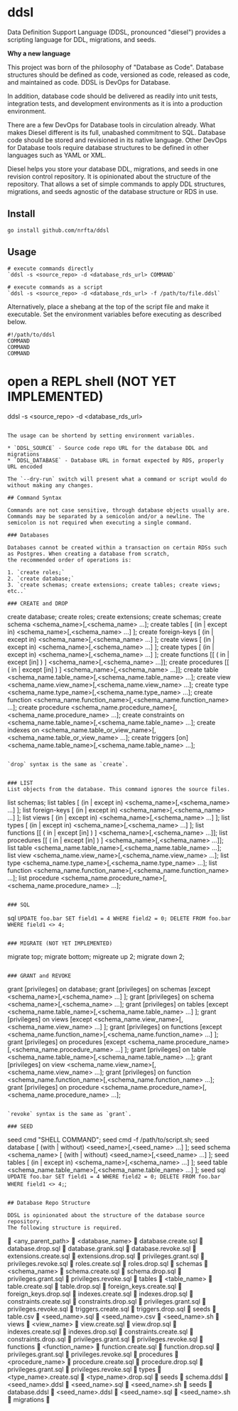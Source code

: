 # ddsl

Data Definition Support Language (DDSL, pronounced "diesel") provides a scripting language for DDL, migrations, and seeds. 

**Why a new language**

This project was born of the philosophy of "Database as Code". Database structures should be defined as code, versioned 
as code, released as code, and maintained as code. DDSL is DevOps for Database.

In addition, database code should be delivered as readily into unit tests, integration tests, and development environments
as it is into a production environment.

There are a few DevOps for Database tools in circulation already. What makes Diesel different is its full, unabashed
commitment to SQL. Database code should be stored and revisioned in its native language. Other DevOps for Database
tools require database structures to be defined in other languages such as YAML or XML.

Diesel helps you store your database DDL, migrations, and seeds in one revision control repository. It is opinionated
about the structure of the repository. That allows a set of simple commands to apply DDL structures, migrations, and seeds
agnostic of the database structure or RDS in use.

## Install

```$sh
go install github.com/nrfta/ddsl
```

## Usage

```$sh
# execute commands directly
`ddsl -s <source_repo> -d <database_rds_url> COMMAND`

# execute commands as a script
`ddsl -s <source_repo> -d <database_rds_url> -f /path/to/file.ddsl`
```

Alternatively, place a shebang at the top of the script file and make it executable. 
Set the environment variables before executing as described below.
```
#!/path/to/ddsl
COMMAND
COMMAND
COMMAND
```

# open a REPL shell (NOT YET IMPLEMENTED)
ddsl -s <source_repo> -d <database_rds_url>
```

The usage can be shortend by setting environment variables.

* `DDSL_SOURCE` - Source code repo URL for the database DDL and migrations
* `DDSL_DATABASE` - Database URL in format expected by RDS, properly URL encoded

The `--dry-run` switch will present what a command or script would do without making any changes.

## Command Syntax

Commands are not case sensitive, through database objects usually are. Commands may be separated by a semicolon and/or a newline. The semicolon is not required when executing a single command.

### Databases

Databases cannot be created within a transaction on certain RDSs such as Postgres. When creating a database from scratch,
the recommended order of operations is:

1. `create roles;`
2. `create database;` 
3. `create schemas; create extensions; create tables; create views; etc..`    

### CREATE and DROP
```
create database;
create roles;
create extensions;
create schemas;
create schema <schema_name>[,<schema_name> ...];
create tables [ (in | except in) <schema_name>[,<schema_name> ...] ];
create foreign-keys [ (in | except in) <schema_name>[,<schema_name> ...] ];
create views [ (in | except in) <schema_name>[,<schema_name> ...] ];
create types [ (in | except in) <schema_name>[,<schema_name> ...] ];
create functions [[ ( in | except [in] ) ] <schema_name>[,<schema_name> ...]];
create procedures [[ ( in | except [in] ) ] <schema_name>[,<schema_name> ...]];
create table <schema_name.table_name>[,<schema_name.table_name> ...];
create view <schema_name.view_name>[,<schema_name.view_name> ...];
create type <schema_name.type_name>[,<schema_name.type_name> ...];
create function <schema_name.function_name>[,<schema_name.function_name> ...];
create procedure <schema_name.procedure_name>[,<schema_name.procedure_name> ...];
create constraints on <schema_name.table_name>[,<schema_name.table_name> ...];
create indexes on <schema_name.table_or_view_name>[,<schema_name.table_or_view_name> ...];
create triggers [on] <schema_name.table_name>[,<schema_name.table_name> ...];
```

`drop` syntax is the same as `create`.


### LIST
List objects from the database. This command ignores the source files.
```
list schemas;
list tables [ (in | except in) <schema_name>[,<schema_name> ...] ];
list foreign-keys [ (in | except in) <schema_name>[,<schema_name> ...] ];
list views [ (in | except in) <schema_name>[,<schema_name> ...] ];
list types [ (in | except in) <schema_name>[,<schema_name> ...] ];
list functions [[ ( in | except [in] ) ] <schema_name>[,<schema_name> ...]];
list procedures [[ ( in | except [in] ) ] <schema_name>[,<schema_name> ...]];
list table <schema_name.table_name>[,<schema_name.table_name> ...];
list view <schema_name.view_name>[,<schema_name.view_name> ...];
list type <schema_name.type_name>[,<schema_name.type_name> ...];
list function <schema_name.function_name>[,<schema_name.function_name> ...];
list procedure <schema_name.procedure_name>[,<schema_name.procedure_name> ...];
```

### SQL
```
sql `
    UPDATE foo.bar SET field1 = 4 WHERE field2 = 0;
    DELETE FROM foo.bar WHERE field1 <> 4;
    `
```

### MIGRATE (NOT YET IMPLEMENTED)
```
migrate top;
migrate bottom;
migreate up 2;
migrate down 2;
```

### GRANT and REVOKE
```
grant [privileges] on database;
grant [privileges] on schemas [except <schema_name>[,<schema_name> ...] ];
grant [privileges] on schema <schema_name>[,<schema_name> ...];
grant [privileges] on tables [except <schema_name.table_name>[,<schema_name.table_name> ...] ];
grant [privileges] on views [except <schema_name.view_name>[,<schema_name.view_name> ...] ];
grant [privileges] on functions [except <schema_name.function_name>[,<schema_name.function_name> ...] ];
grant [privileges] on procedures [except <schema_name.procedure_name>[,<schema_name.procedure_name> ...] ];
grant [privileges] on table <schema_name.table_name>[,<schema_name.table_name> ...];
grant [privileges] on view <schema_name.view_name>[,<schema_name.view_name> ...];
grant [privileges] on function <schema_name.function_name>[,<schema_name.function_name> ...];
grant [privileges] on procedure <schema_name.procedure_name>[,<schema_name.procedure_name> ...];
```

`revoke` syntax is the same as `grant`.

### SEED
```
seed cmd "SHELL COMMAND";
seed cmd -f /path/to/script.sh;
seed database [ (with | without) <seed_name>[,<seed_name> ...] ];
seed schema <schema_name> [ (with | without) <seed_name>[,<seed_name> ...] ];
seed tables [ (in | except in) <schema_name>[,<schema_name> ...] ];
seed table <schema_name.table_name>[,<schema_name.table_name> ...] ];
seed sql `
    UPDATE foo.bar SET field1 = 4 WHERE field2 = 0;
    DELETE FROM foo.bar WHERE field1 <> 4;
    `;
```

## Database Repo Structure

DDSL is opinionated about the structure of the database source repository.
The following structure is required.

```
📂 <any_parent_path>
  📂 <database_name>
    📄 database.create.sql
    📄 database.drop.sql
    📄 database.grank.sql 
    📄 database.revoke.sql
    📄 extensions.create.sql
    📄 extensions.drop.sql
    📄 privileges.grant.sql
    📄 privileges.revoke.sql
    📄 roles.create.sql
    📄 roles.drop.sql
    📂 schemas
      📂 <schema_name>
        📄 schema.create.sql
        📄 schema.drop.sql
        📄 privileges.grant.sql
        📄 privileges.revoke.sql
        📂 tables
          📂 <table_name>
            📄 table.create.sql
            📄 table.drop.sql
            📄 foreign_keys.create.sql
            📄 foreign_keys.drop.sql
            📄 indexes.create.sql
            📄 indexes.drop.sql
            📄 constraints.create.sql
            📄 constraints.drop.sql
            📄 privileges.grant.sql
            📄 privileges.revoke.sql
            📄 triggers.create.sql
            📄 triggers.drop.sql
            📂 seeds
              📄 table.csv
              📄 <seed_name>.sql
              📄 <seed_name>.csv
              📄 <seed_name>.sh
        📂 views
          📂 <view_name>
            📄 view.create.sql
            📄 view.drop.sql
            📄 indexes.create.sql
            📄 indexes.drop.sql
            📄 constraints.create.sql
            📄 constraints.drop.sql
            📄 privileges.grant.sql
            📄 privileges.revoke.sql
        📂 functions
          📂 <function_name>
            📄 function.create.sql
            📄 function.drop.sql
            📄 privileges.grant.sql
            📄 privileges.revoke.sql
        📂 procedures
          📂 <procedure_name>
            📄 procedure.create.sql
            📄 procedure.drop.sql
            📄 privileges.grant.sql
            📄 privileges.revoke.sql
        📂 types
          📄 <type_name>.create.sql
          📄 <type_name>.drop.sql
        📂 seeds
          📄 schema.ddsl
          📄 <seed_name>.ddsl
          📄 <seed_name>.sql
          📄 <seed_name>.sh
    📂 seeds
      📄 database.ddsl
      📄 <seed_name>.ddsl
      📄 <seed_name>.sql
      📄 <seed_name>.sh
    📂 migrations
      📄 <version>_<title>.up.ddsl
      📄 <version>_<title>.down.ddsl
```

## About Seeding

There are two types of seeds in Diesel. `Runtime Seeds` are meant to seed the database with required runtime data. These seeds are placed within the `database.ddsl`, `schema.ddsl`, and `table.ddsl` files. The file should contain the Diesel commands required to bring the database to a minimum usable state, such as seeding lookup tables, etc. Issuing a Diesel `seed` command without the `with` clause will execute the specified `Runtime Seed`. For example:

```
seed database;
seed schemas;
seed schema foo;
seed tables;
seed tables in foo;
seed table foo.bar;
```

The other type of seed in Diesel is the `Named Seed`. These are meant to seed the database for specific scenarios, for example for unit testing or integration testing. These named seeds may also be called from a `Runtime Seed` Diesel file. The `Named Seed` commands always have a `with` clause to specify the name of the desired seed. For example:

```
seed database with unit_test_1;
seed schemas with integration_test_1;
seed schema foo with performance_test_1;
seed tables with performance_test_1;
seed tables in foo with debug_data;
seed table foo.bar with debug_data;
```

